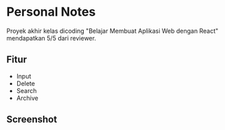 # Personal Notes

Proyek akhir kelas dicoding "Belajar Membuat Aplikasi Web dengan React" mendapatkan 5/5 dari reviewer.

## Fitur

- Input
- Delete
- Search
- Archive

## Screenshot


